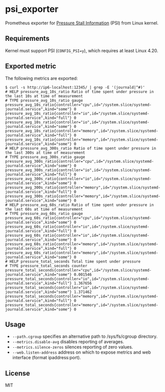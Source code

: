 # psi_exporter

Prometheus exporter for [Pressure Stall Information] (PSI) from Linux kernel.

## Requirements

Kernel must support PSI (`CONFIG_PSI=y`), which requires at least Linux 4.20.

## Exported metric

The following metrics are exported:

```
$ curl -s http://ip6-localhost:12345/ | grep -E '(journald|^#)'
# HELP pressure_avg_10s_ratio Ratio of time spent under pressure in the last 10s at time of measurement
# TYPE pressure_avg_10s_ratio gauge
pressure_avg_10s_ratio{controller="cpu",id="/system.slice/systemd-journald.service",kind="some"} 0
pressure_avg_10s_ratio{controller="io",id="/system.slice/systemd-journald.service",kind="full"} 0
pressure_avg_10s_ratio{controller="io",id="/system.slice/systemd-journald.service",kind="some"} 0
pressure_avg_10s_ratio{controller="memory",id="/system.slice/systemd-journald.service",kind="full"} 0
pressure_avg_10s_ratio{controller="memory",id="/system.slice/systemd-journald.service",kind="some"} 0
# HELP pressure_avg_300s_ratio Ratio of time spent under pressure in the last 300s at time of measurement
# TYPE pressure_avg_300s_ratio gauge
pressure_avg_300s_ratio{controller="cpu",id="/system.slice/systemd-journald.service",kind="some"} 0
pressure_avg_300s_ratio{controller="io",id="/system.slice/systemd-journald.service",kind="full"} 0
pressure_avg_300s_ratio{controller="io",id="/system.slice/systemd-journald.service",kind="some"} 0
pressure_avg_300s_ratio{controller="memory",id="/system.slice/systemd-journald.service",kind="full"} 0
pressure_avg_300s_ratio{controller="memory",id="/system.slice/systemd-journald.service",kind="some"} 0
# HELP pressure_avg_60s_ratio Ratio of time spent under pressure in the last 60s at time of measurement
# TYPE pressure_avg_60s_ratio gauge
pressure_avg_60s_ratio{controller="cpu",id="/system.slice/systemd-journald.service",kind="some"} 0
pressure_avg_60s_ratio{controller="io",id="/system.slice/systemd-journald.service",kind="full"} 0
pressure_avg_60s_ratio{controller="io",id="/system.slice/systemd-journald.service",kind="some"} 0
pressure_avg_60s_ratio{controller="memory",id="/system.slice/systemd-journald.service",kind="full"} 0
pressure_avg_60s_ratio{controller="memory",id="/system.slice/systemd-journald.service",kind="some"} 0
# HELP pressure_total_seconds Total time spent under pressure
# TYPE pressure_total_seconds counter
pressure_total_seconds{controller="cpu",id="/system.slice/systemd-journald.service",kind="some"} 0.001546
pressure_total_seconds{controller="io",id="/system.slice/systemd-journald.service",kind="full"} 1.367656
pressure_total_seconds{controller="io",id="/system.slice/systemd-journald.service",kind="some"} 1.371462
pressure_total_seconds{controller="memory",id="/system.slice/systemd-journald.service",kind="full"} 0
pressure_total_seconds{controller="memory",id="/system.slice/systemd-journald.service",kind="some"} 0
```

## Usage

* `--path.cgroup` specifies an alternative path to /sys/fs/cgroup directory.
* `--metrics.disable-avg` disables reporting of averages.
* `--metrics.silence-zeros` silences reporting of zero values.
* `--web.listen-address` address on which to expose metrics and web interface (format ipaddress:port).

## License

MIT

[Pressure Stall Information]: https://www.kernel.org/doc/html/latest/accounting/psi.html
